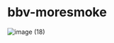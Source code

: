 # bbv-moresmoke
![image (18)](https://github.com/BuddyNotFound/bbv-moresmoke/assets/74051918/95c589f5-4800-4dc1-8400-f771709b5e0e)

 
